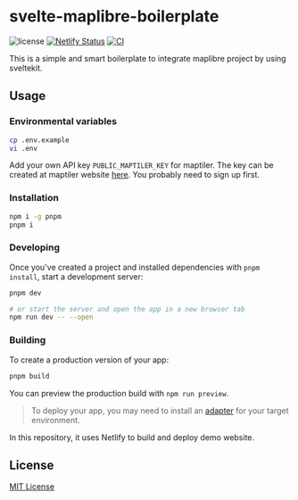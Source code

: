 # svelte-maplibre-boilerplate

![license](https://img.shields.io/github/license/watergis/sveltekit-maplibre-boilerplate)
[![Netlify Status](https://api.netlify.com/api/v1/badges/be68de24-2ebe-48ef-bc7a-a5f27544f551/deploy-status)](https://app.netlify.com/sites/sveltekit-maplibre-boilerplace/deploys)
[![CI](https://github.com/watergis/sveltekit-maplibre-boilerplate/actions/workflows/ci.yml/badge.svg)](https://github.com/watergis/sveltekit-maplibre-boilerplate/actions/workflows/ci.yml)

This is a simple and smart boilerplate to integrate maplibre project by using sveltekit.

## Usage

### Environmental variables

```bash
cp .env.example
vi .env
```

Add your own API key `PUBLIC_MAPTILER_KEY` for maptiler. The key can be created at maptiler website [here](https://cloud.maptiler.com/account/keys/). You probably need to sign up first.

### Installation

```bash
npm i -g pnpm
pnpm i
```

### Developing

Once you've created a project and installed dependencies with `pnpm install`, start a development server:

```bash
pnpm dev

# or start the server and open the app in a new browser tab
npm run dev -- --open
```

### Building

To create a production version of your app:

```bash
pnpm build
```

You can preview the production build with `npm run preview`.

> To deploy your app, you may need to install an [adapter](https://kit.svelte.dev/docs/adapters) for your target environment.

In this repository, it uses Netlify to build and deploy demo website.

## License

[MIT License](./LICENSE)

